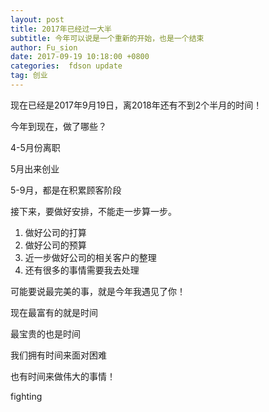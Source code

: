 ```yaml
---
layout: post
title: 2017年已经过一大半
subtitle: 今年可以说是一个重新的开始，也是一个结束
author: Fu_sion
date: 2017-09-19 10:18:00 +0800
categories:  fdson update
tag: 创业
---
```

现在已经是2017年9月19日，离2018年还有不到2个半月的时间！

今年到现在，做了哪些？

4-5月份离职

5月出来创业

5-9月，都是在积累顾客阶段

接下来，要做好安排，不能走一步算一步。

1. 做好公司的打算
2. 做好公司的预算
3. 近一步做好公司的相关客户的整理
4. 还有很多的事情需要我去处理


可能要说最完美的事，就是今年我遇见了你！


现在最富有的就是时间

最宝贵的也是时间

我们拥有时间来面对困难

也有时间来做伟大的事情！

fighting


